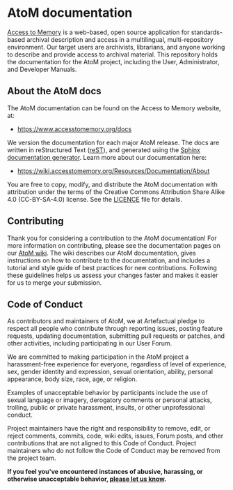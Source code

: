 # AtoM documentation

[Access to Memory](https://www.accesstomemory.org/) is a web-based, open source
application for standards-based archival description and access in a
multilingual, multi-repository environment.  Our target users are archivists,
librarians, and anyone working to describe and provide access to archival
material. This repository holds the documentation for the AtoM project,
including the User, Administrator, and Developer Manuals.

## About the AtoM docs

The AtoM documentation can be found on the Access to Memory website, at:

* https://www.accesstomemory.org/docs

We version the documentation for each major AtoM release. The docs are written
in reStructured Text
([reST](http://docutils.sourceforge.net/docs/ref/rst/restructuredtext.html)),
and generated using the [Sphinx documentation
generator](http://www.sphinx-doc.org/). Learn more about our documentation here:

* https://wiki.accesstomemory.org/Resources/Documentation/About

You are free to copy, modify, and distribute the AtoM documentation with
attribution under the terms of the Creative Commons Attribution Share Alike 4.0
(CC-BY-SA-4.0) license.  See the [LICENCE](LICENCE) file for details.

## Contributing

Thank you for considering a contribution to the AtoM documentation!  For more
information on contributing, please see the documentation pages on our [AtoM
wiki](https://wiki.accesstomemory.org/Resources/Documentation).  The wiki
describes our AtoM documentation, gives instructions on how to contribute to the
documentation, and includes a tutorial and style guide of best practices for new
contributions.  Following these guidelines helps us assess your changes faster
and makes it easier for us to merge your submission.

## Code of Conduct

As contributors and maintainers of AtoM, we at Artefactual pledge to respect all
people who contribute through reporting issues, posting feature requests,
updating documentation, submitting pull requests or patches, and other
activities, including participating in our User Forum.

We are committed to making participation in the AtoM project a harassment-free
experience for everyone, regardless of level of experience, sex, gender identity
and expression, sexual orientation, ability, personal appearance, body size,
race, age, or religion.

Examples of unacceptable behavior by participants include the use of sexual
language or imagery, derogatory comments or personal attacks, trolling, public
or private harassment, insults, or other unprofessional conduct.

Project maintainers have the right and responsibility to remove, edit, or reject
comments, commits, code, wiki edits, issues, Forum posts, and other
contributions that are not aligned to this Code of Conduct. Project maintainers
who do not follow the Code of Conduct may be removed from the project team.

**If you feel you've encountered instances of abusive, harassing, or otherwise
unacceptable behavior, [please let us know](mailto:info@artefactual.com).**
